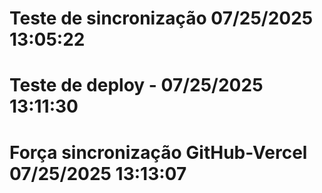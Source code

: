 # Teste de sincronização 07/25/2025 13:05:22
# Teste de deploy - 07/25/2025 13:11:30
# Força sincronização GitHub-Vercel 07/25/2025 13:13:07
